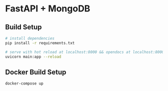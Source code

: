 # FastAPI + MongoDB


## Build Setup

```bash
# install dependencies
pip install -r requirements.txt

# serve with hot reload at localhost:8000 && opendocs at localhost:8000/docs
uvicorn main:app --reload
```

## Docker Build Setup

```bash
docker-compose up
```